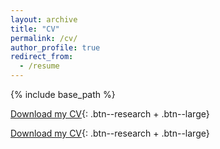 ```yaml
---
layout: archive
title: "CV"
permalink: /cv/
author_profile: true
redirect_from:
  - /resume
---
```


{% include base_path %}

<!--You can download the latest version of my CV [here](/papers/Alam_MdMoshiUl_CV.pdf)-->


[<i class="fa fa-download"></i> Download my CV](/papers/Alam_MdMoshiUl_CV.pdf){: .btn--research + .btn--large}


<a href="/papers/Alam_MdMoshiUl_CV.pdf" target="_blank"><i class="fa fa-download"></i> Download my CV</a>{: .btn--research + .btn--large}
